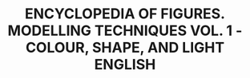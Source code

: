 ---
layout: product
title: "ENCYCLOPEDIA OF FIGURES. MODELLING TECHNIQUES VOL. 1 - COLOUR, SHAPE, AND LIGHT ENGLISH"
price: "4300" 
desc: "Knjiga"
img_path: "/assets/img/A.MIG-6221.webp"
brand: "AMMO"
available: false
special_offer: false
new: false
soon: false
cat: "090000"
subcat: "090100"
subsubcat: "090101"
sifra: "A.MIG-6221"
popular: false
spec: false
---
